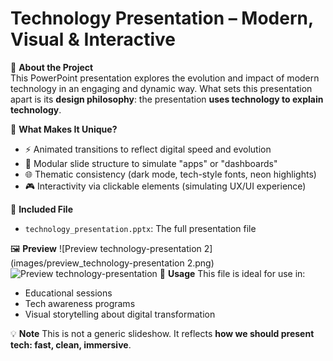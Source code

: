 # Technology Presentation – Modern, Visual & Interactive

🎯 **About the Project**  
This PowerPoint presentation explores the evolution and impact of modern technology in an engaging and dynamic way. What sets this presentation apart is its **design philosophy**: the presentation **uses technology to explain technology**.

🧠 **What Makes It Unique?**
- ⚡ Animated transitions to reflect digital speed and evolution
- 🧩 Modular slide structure to simulate "apps" or "dashboards"
- 🌐 Thematic consistency (dark mode, tech-style fonts, neon highlights)
- 🎮 Interactivity via clickable elements (simulating UX/UI experience)

📂 **Included File**
- `technology_presentation.pptx`: The full presentation file

🖼️ **Preview**
![Preview technology-presentation 2](images/preview_technology-presentation 2.png)
![Preview technology-presentation](images/preview_technology-presentation.png)
📝 **Usage**
This file is ideal for use in:
- Educational sessions
- Tech awareness programs
- Visual storytelling about digital transformation

💡 **Note**
This is not a generic slideshow. It reflects **how we should present tech: fast, clean, immersive**.
